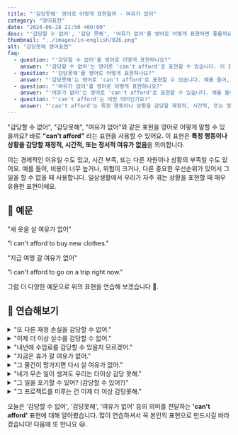 ```yaml
---
title: "'감당못해' 영어로 어떻게 표현할까 - 여유가 없어"
category: "영어표현"
date: "2024-06-28 21:50 +09:00"
desc: "'감당할 수 없어', '감당 못해', '여유가 없어'를 영어로 어떻게 표현하면 좋을까요? '새 옷을 살 여유가 없어', '지금 여행 갈 여유가 없어' 등을 영어로 표현하는 법을 배워봅시다. 다양한 예문을 통해서 연습하고 본인의 표현으로 만들어 보세요."
thumbnail: "../images/in-english/026.png"
alt: "감당못해 영어표현"
faq:
  - question: "'감당할 수 없어'를 영어로 어떻게 표현하나요?"
    answer: "'감당할 수 없어'는 영어로 'can't afford'로 표현할 수 있습니다. 이 표현은 특정 행동이나 상황을 감당할 재정적, 시간적, 또는 정서적 여유가 없음을 의미합니다. 예를 들어, 'I can't afford to buy new clothes'은 '새 옷을 살 여유가 없어'라는 의미입니다."
  - question: "'감당못해'를 영어로 어떻게 표현하나요?"
    answer: "'감당못해'는 영어로 'can't afford'로 표현할 수 있습니다. 예를 들어, 'I can't afford the risk'은 '위험을 감당할 수 없어'라는 의미입니다."
  - question: "'여유가 없어'를 영어로 어떻게 표현하나요?"
    answer: "'여유가 없어'는 영어로 'can't afford'로 표현할 수 있습니다. 예를 들어, 'I can't afford to go on a trip right now'은 '지금 여행 갈 여유가 없어'라는 의미입니다."
  - question: "'can't afford'는 어떤 의미인가요?"
    answer: "'can't afford'는 특정 행동이나 상황을 감당할 재정적, 시간적, 또는 정서적 여유가 없다는 의미입니다. 이는 경제적인 이유, 시간 부족, 또는 다른 자원이나 상황의 부족 등 다양한 상황에서 사용됩니다. 예를 들어, 'I can't afford to waste time'은 '시간을 낭비할 여유가 없어'라는 의미입니다."
---
```


"감당할 수 없어", "감당못해", "여유가 없어"와 같은 표현을 영어로 어떻게 말할 수 있을까요? 바로 **"can't afford"** 라는 표현을 사용할 수 있어요. 이 표현은 **특정 행동이나 상황을 감당할 재정적, 시간적, 또는 정서적 여유가 없음**을 의미합니다.

이는 경제적인 이유일 수도 있고, 시간 부족, 또는 다른 자원이나 상황의 부족일 수도 있어요. 예를 들어, 비용이 너무 높거나, 위험이 크거나, 다른 중요한 우선순위가 있어서 그 일을 할 수 없을 때 사용합니다. 일상생활에서 우리가 자주 겪는 상황을 표현할 때 매우 유용한 표현이에요.

## 📖 예문

"새 옷을 살 여유가 없어"

"I can't afford to buy new clothes."

"지금 여행 갈 여유가 없어"

"I can't afford to go on a trip right now."

그럼 더 다양한 예문으로 위의 표현을 연습해 보겠습니다 🚀.

## 💬 연습해보기

<details>
<summary>"또 다른 재정 손실을 감당할 수 없어."</summary>
<span>"We can't afford another financial loss."</span>
</details>

<details>
<summary>"이제 더 이상 실수를 감당할 수 없어."</summary>
<span>"I can't afford to make any more mistakes."</span>
</details>

<details>
<summary>"내년에 수업료를 감당할 수 있을지 모르겠어."</summary>
<span>"I'm not sure if I can afford to pay the tuition next year."</span>
</details>

<details>
<summary>"지금은 휴가 갈 여유가 없어."</summary>
<span>"I can't afford to take a vacation right now."</span>
</details>

<details>
<summary>"그 물건이 망가지면 다시 살 여유가 없어."</summary>
<span>"If that item breaks, we can't afford to replace it."</span>
</details>

<details>
<summary>"네가 무슨 일이 생겨도 우리는 더이상 감당 못해."</summary>
<span>"Even if something happens to you, we can't afford to handle it anymore."</span>
</details>

<details>
<summary>"그 일을 포기할 수 있어? (감당할 수 있어?)"</summary>
<span>"Can you afford to quit that job?"</span>
</details>

<details>
<summary>"그 프로젝트를 미루는 건 이제 더 이상 감당못해."</summary>
<span>"We can't afford to delay that project any longer."</span>
</details>

오늘은 '감당할 수 없어', '감당못해', '여유가 없어' 등의 의미를 전달하는 **'can't afford'** 표현에 대해 알아봤습니다. 많이 연습하셔서 꼭 본인의 표현으로 만드시길 바라겠습니다! 다음에 또 만나요 😃.

